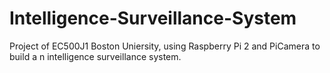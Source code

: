 # Intelligence-Surveillance-System
Project of EC500J1 Boston Uniersity, using Raspberry Pi 2 and PiCamera to build a n intelligence surveillance system.
